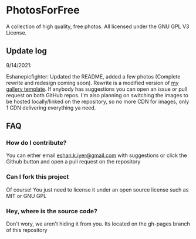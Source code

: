# PhotosForFree
A collection of high quality, free photos. All licensed under the GNU GPL V3 License.

## Update log

9/14/2021:

Eshanepicfighter: Updated the README, added a few photos (Complete rewrite and redesign coming soon). Rewrite is a modified version of <a href="https://www.github.com/Eshanepicfighter/react-example-gallery">my gallery template</a>. If anybody has suggestions you can open an issue or pull request on both GitHub repos. I'm also planning on switching the images to be hosted locally/linked on the repository, so no more CDN for images, only 1 CDN delivering everything ya need.

## FAQ

### How do I contribute?

You can either email eshan.k.iyer@gmail.com with suggestions or click the Github button and open a pull request on the repository

### Can I fork this project
              
Of course! You just need to license it under an open source license such as MIT or GNU GPL

### Hey, where is the source code?

Don't wory, we aren't hiding it from you. Its located on the gh-pages branch of this repository
